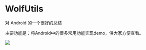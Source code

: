 # WolfUtils

对 Android 的一个很好的总结

主要功能是：将Android中的很多常用功能实现demo，供大家方便查看。



<img src="https://github.com/rick2016/WolfUtils/blob/master/wa.png"/>
